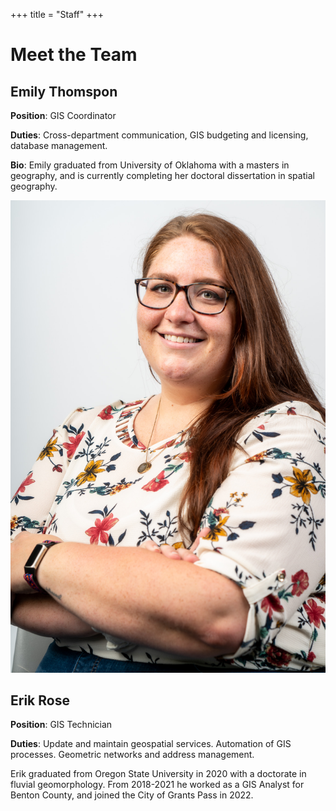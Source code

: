 +++
title = "Staff"
+++

# Meet the Team

## Emily Thomspon

**Position**: GIS Coordinator

**Duties**: Cross-department communication, GIS budgeting and licensing, database management.

**Bio**:  Emily graduated from University of Oklahoma with a masters in geography, and is currently completing her doctoral dissertation in spatial geography.

![Emily Thomspon](emily_thompson_headshot.jpg)

## Erik Rose

**Position**: GIS Technician

**Duties**: Update and maintain geospatial services.  Automation of GIS processes.  Geometric networks and address management.

Erik graduated from Oregon State University in 2020 with a doctorate in fluvial geomorphology.  From 2018-2021 he worked as a GIS Analyst for Benton County, and joined the City of Grants Pass in 2022.
